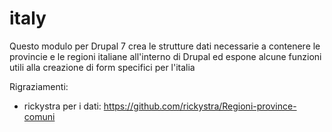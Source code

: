 # italy

Questo modulo per Drupal 7 crea le strutture dati necessarie a contenere le provincie e le regioni italiane all'interno di Drupal ed espone alcune funzioni utili alla creazione di form specifici per l'italia 

Rigraziamenti:
- rickystra per i dati: https://github.com/rickystra/Regioni-province-comuni
